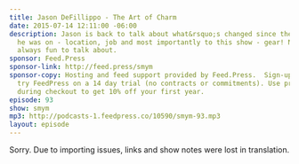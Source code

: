```yaml
---
title: Jason DeFillippo - The Art of Charm
date: 2015-07-14 12:11:00 -06:00
description: Jason is back to talk about what&rsquo;s changed since the last time
  he was on - location, job and most importantly to this show - gear! New gear is
  always fun to talk about.
sponsor: Feed.Press
sponsor-link: http://feed.press/smym
sponsor-copy: Hosting and feed support provided by Feed.Press.  Sign-up today and
  try FeedPress on a 14 day trial (no contracts or commitments). Use promo code "smym"
  during checkout to get 10% off your first year.
episode: 93
show: smym
mp3: http://podcasts-1.feedpress.co/10590/smym-93.mp3
layout: episode
---
```


Sorry. Due to importing issues, links and show notes were lost in translation.
